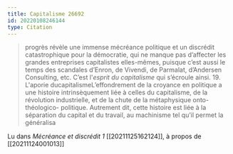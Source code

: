 ```yaml
---
title: Capitalisme 26692
id: 20220108246144
type: Citation
---
```


> progrès révèle une immense mécréance politique et un discrédit catastrophique pour la démocratie, qui ne manque pas d’affecter les grandes entreprises capitalistes elles-mêmes, puisque c’est aussi le temps des scandales d’Enron, de Vivendi, de Parmalat, d’Andersen Consulting, etc. C’est l'*esprit du capitalisme* qui s’écroule ainsi. 19. L'aporie ducapitalismeL’effondrement de la croyance en politique a une histoire intrinsèquement liée à celles du capitalisme, de la révolution industrielle, et de la chute de la métaphysique onto-théologico- politique. Autrement dit, cette histoire est liée à la séparation du capital et du travail, au machinisme tel qu’il permet la généralisa

Lu dans *Mécréance et discrédit 1* [[20211125162124]], à propos de [[20211124001013]]